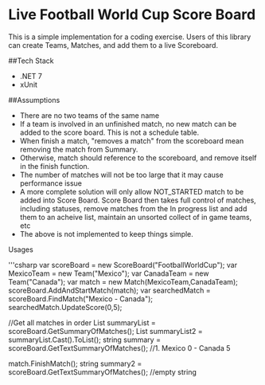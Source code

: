 # Live Football World Cup Score Board

This is a simple implementation for a coding exercise.
Users of this library can create Teams, Matches, and add them to a live Scoreboard.

##Tech Stack
- .NET 7
- xUnit

##Assumptions
- There are no two teams of the same name
- If a team is involved in an unfinished match, no new match can be added to the score board. This is not a schedule table.
- When finish a match, "removes a match" from the scoreboard mean removing the match from Summary.
- Otherwise, match should reference to the scoreboard, and remove itself in the finish function.
- The number of matches will not be too large that it may cause performance issue
- A more complete solution will only allow NOT_STARTED match to be added into Score Board. Score Board then takes full control of matches, including statuses, remove matches from the In progress list and add them to an acheive list, maintain an unsorted collect of in game teams, etc
- The above is not implemented to keep things simple.


Usages

'''csharp
var scoreBoard = new ScoreBoard("FootballWorldCup");
var MexicoTeam = new Team("Mexico");
var CanadaTeam = new Team("Canada");
var match = new Match(MexicoTeam,CanadaTeam);
scoreBoard.AddAndStartMatch(match);
var searchedMatch = scoreBoard.FindMatch("Mexico - Canada");
searchedMatch.UpdateScore(0,5);

//Get all matches in order
List<IMatch> summaryList = scoreBoard.GetSummaryOfMatches();
List<Match> summaryList2 = summaryList.Cast<Match>().ToList();
string summary = scoreBoard.GetTextSummaryOfMatches(); //1. Mexico 0 - Canada 5

match.FinishMatch();
string summary2 = scoreBoard.GetTextSummaryOfMatches(); //empty string